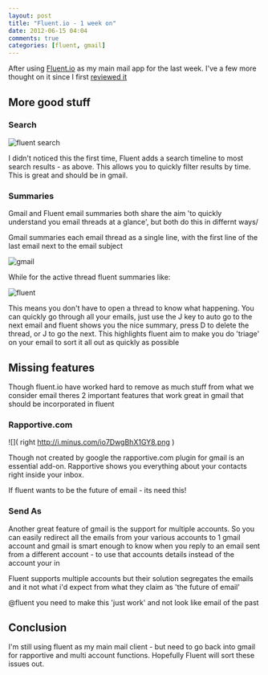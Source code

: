 ```yaml
---
layout: post
title: "Fluent.io - 1 week on"
date: 2012-06-15 04:04
comments: true
categories: [fluent, gmail]
---
```


After using [Fluent.io](http://fluent.io) as my main mail app for the last week. I've a few more thought on it
since I first [reviewed it](http://blog.justin.kelly.org.au/testing-out-fluent-dot-io-the-future-of-email-beta-access/) 

More good stuff
---

### Search

![fluent search](http://i.minus.com/ifuB9svgWOXSk.png)

I didn't noticed this the first time, Fluent adds a search timeline to most search results - as above. This allows you to quickly filter
results by time. This is great and should be in gmail.

### Summaries 
Gmail and Fluent email summaries both share the aim 'to quickly understand you email threads at a glance', but both do this in differnt ways/ 

Gmail summaries each email thread as a single line, with the first line of the last email next to the email subject

![gmail](http://i.minus.com/jfXNhsXSOeyvW.png)

While for the active thread fluent summaries like:

![fluent](http://i.minus.com/iTn2bkuIWUKTH.png)

This means you don't have to open a thread to know what happening.  You can quickly go through all your emails, just use the J key to auto go to the next email and fluent shows you the nice summary, 
press D to delete the thread, or J to go the next.  This highlights fluent aim to make you do 'triage' on your email to sort it all out as quickly as 
possible

Missing features
---
Though fluent.io have worked hard to remove as much stuff from what we consider email theres 2 important features that work great in gmail that should be incorporated in fluent

### Rapportive.com
![]( right http://i.minus.com/io7DwgBhX1GY8.png )

Though not created by google the rapportive.com plugin for gmail is an essential add-on.  Rapportive shows you everything about your contacts right inside your inbox.

If fluent wants to be the future of email - its need this!

### Send As
Another great feature of gmail is the support for multiple accounts. So you can easily redirect all the emails from your various accounts to 1 gmail account and gmail is smart enough to know when you reply to an email sent from a different account - to use that accounts details instead of the account your in

Fluent supports multiple accounts but their solution segregates the emails and it not what i'd expect from what they claim as 'the future of email'

@fluent you need to make this 'just work' and not look like email of the past 

Conclusion
---
I'm still using fluent as my main mail client - but need to go back into gmail for rapportive and multi account functions.  Hopefully Fluent will sort these issues out.
